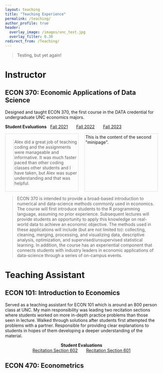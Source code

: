 ```yaml
---
layout: teaching
title: "Teaching Experience"
permalink: /teaching/
author_profile: true
header:
  overlay_image: /images/unc_test.jpg
  overlay_filter: 0.30
redirect_from: /Teaching/
---
```


> Testing, but yet again!

# Instructor

## ECON 370: Economic Applications of Data Science



Designed and taught ECON 370, the first course in the DATA credential for undergraduate UNC economics majors.

<strong>Student Evaluations</strong> &nbsp; <a href="http://alexmarsh.io/files/ECON390_Fall2021_Evals.pdf" class="btn btn--primary btn--large">Fall 2021</a> &nbsp; &nbsp; &nbsp; <a href="http://alexmarsh.io/files/ECON370_Fall2022_Evals.pdf" class="btn btn--primary btn--large">Fall 2022</a> &nbsp; &nbsp; &nbsp; <a href="http://alexmarsh.io/files/ECON370_Fall2023_Evals.pdf" class="btn btn--primary btn--large">Fall 2023</a>

<div style="display: flex; flex-direction: row; gap: 20px;">
  <div style="flex: 1; padding: 2px; border: 1px solid #ddd;">
    <!-- Content for the first "minipage" -->
    <blockquote style="padding: 2px">
    Alex did a great job of teaching coding and the assignments were manageable and informative. It was much faster paced than other coding classes other students and I have taken, but Alex was super understanding and that was helpful.
    </blockquote>
  </div>
  <div style="flex: 1; padding: 2px; border: 1px solid #ddd;">
    <!-- Content for the second "minipage" -->
    This is the content of the second "minipage".
  </div>
</div>

> 
  
> ECON 370 is intended to provide a broad-based introduction to numerical and data-science methods commonly used in economics. The course will first introduce students to the R programming language, assuming no prior experience.  Subsequent lectures will provide students an opportunity to apply this knowledge on real-world data to achieve an economic objective.  The methods used in these applications will include (but are not limited to): collecting, cleaning, merging, processing, and visualizing data, descriptive analysis, optimization, and supervised/unsupervised statistical learning. In addition, the course has an experiential component that connects students with industry leaders in economic applications of data-science through a series of on-campus events. 



# Teaching Assistant
## ECON 101: Introduction to Economics
 
 Served as a teaching assistant for ECON 101 which is around an 800 person class at UNC. My main responsibility was leading two recitation sections where students worked on more in-depth practice problems than those seen in lecture. Walked through solutions after students first attempted the problems with a partner. Responsible for providing clear explanations to students in hopes of them developing a deeper understanding of the material. 
 
 <div style="text-align: center;">
  <strong>Student Evaluations</strong>
</div>


<center>
<a href="https://alexmarsh.io/files/ECON101-602_Spring2024_Evals.pdf" class="btn btn--primary btn--large">Recitation Section 602</a> &nbsp; &nbsp; &nbsp; <a href="https://alexmarsh.io/files/ECON101-601_Spring2024_Evals.pdf" class="btn btn--primary btn--large">Recitation Section 601</a> 
</center>


## ECON 470: Econometrics


